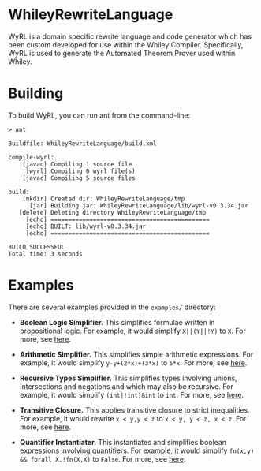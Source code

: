 # WhileyRewriteLanguage
WyRL is a domain specific rewrite language and code generator which has been custom developed for use within the Whiley Compiler.  Specifically, WyRL is used to generate the Automated Theorem Prover used within Whiley.

# Building
To build WyRL, you can run ant from the command-line:

```
> ant

Buildfile: WhileyRewriteLanguage/build.xml

compile-wyrl:
    [javac] Compiling 1 source file
     [wyrl] Compiling 0 wyrl file(s)
    [javac] Compiling 5 source files

build:
    [mkdir] Created dir: WhileyRewriteLanguage/tmp
      [jar] Building jar: WhileyRewriteLanguage/lib/wyrl-v0.3.34.jar
   [delete] Deleting directory WhileyRewriteLanguage/tmp
     [echo] =============================================
     [echo] BUILT: lib/wyrl-v0.3.34.jar
     [echo] =============================================

BUILD SUCCESSFUL
Total time: 3 seconds
```

# Examples
There are several examples provided in the <code>examples/</code> directory:
<ul>

<li><p><b>Boolean Logic Simplifier.</b>  This simplifies formulae written in propositional logic.  For example, it would simplify <code>X||(Y||!Y)</code> to <code>X</code>.  For more, see <a href="examples/logic/README">here</a>.</p></li>

<li><p><b>Arithmetic Simplifier.</b>  This simplifies simple arithmetic expressions.  For example, it would simplify <code>y-y+(2*x)+(3*x)</code> to <code>5*x</code>.  For more, see <a href="examples/arithmetic/README">here</a>.</p></li>

<li><p><b>Recursive Types Simplifier.</b>  This simplifies types involving unions, intersections and negations and which may also be recursive.  For example, it would simplify <code>(int|!int)&int</code> to <code>int</code>.  For more, see <a href="examples/types/README">here</a>.</p></li>

<li><p><b>Transitive Closure.</b>  This applies transitive closure to strict inequalities.  For example, it would rewrite <code>x < y,y < z</code> to <code>x < y, y < z, x < z</code>.  For more, see <a href="examples/closure/README">here</a>.</p></li>

<li><p><b>Quantifier Instantiater.</b>  This instantiates and simplifies boolean expressions involving quantifiers.  For example, it would simplify <code>fn(x,y) && forall X.!fn(X,X)</code> to <code>False</code>.  For more, see <a href="examples/quantifiers/README">here</a>.</p></li>

</ul>